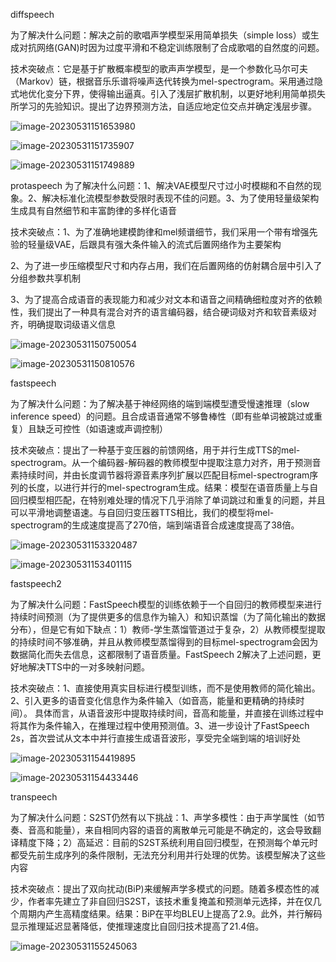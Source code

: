 diffspeech

为了解决什么问题：解决之前的歌唱声学模型采用简单损失（simple loss）或生成对抗网络(GAN)时因为过度平滑和不稳定训练限制了合成歌唱的自然度的问题。

技术突破点：它是基于扩散概率模型的歌声声学模型，是一个参数化马尔可夫（Markov）链，根据音乐乐谱将噪声迭代转换为mel-spectrogram。采用通过隐式地优化变分下界，使得输出逼真。引入了浅层扩散机制，以更好地利用简单损失所学习的先验知识。提出了边界预测方法，自适应地定位交点并确定浅层步骤。

![image-20230531151653980](C:\Users\lyjpc\AppData\Roaming\Typora\typora-user-images\image-20230531151653980.png)

![image-20230531151735907](C:\Users\lyjpc\AppData\Roaming\Typora\typora-user-images\image-20230531151735907.png)

![image-20230531151749889](C:\Users\lyjpc\AppData\Roaming\Typora\typora-user-images\image-20230531151749889.png)

protaspeech
为了解决什么问题：1、解决VAE模型尺寸过小时模糊和不自然的现象。2、解决标准化流模型参数受限时表现不佳的问题。3、为了使用轻量级架构生成具有自然细节和丰富韵律的多样化语音

技术突破点：1、为了准确地建模韵律和mel频谱细节，我们采用一个带有增强先验的轻量级VAE，后跟具有强大条件输入的流式后置网络作为主要架构

2、为了进一步压缩模型尺寸和内存占用，我们在后置网络的仿射耦合层中引入了分组参数共享机制

3、为了提高合成语音的表现能力和减少对文本和语音之间精确细粒度对齐的依赖性，我们提出了一种具有混合对齐的语言编码器，结合硬词级对齐和软音素级对齐，明确提取词级语义信息

![image-20230531150750054](C:\Users\lyjpc\AppData\Roaming\Typora\typora-user-images\image-20230531150750054.png)

![image-20230531150810576](C:\Users\lyjpc\AppData\Roaming\Typora\typora-user-images\image-20230531150810576.png)

fastspeech

为了解决什么问题：为了解决基于神经网络的端到端模型遭受慢速推理（slow inference speed）的问题。且合成语音通常不够鲁棒性（即有些单词被跳过或重复）且缺乏可控性（如语速或声调控制）

技术突破点：提出了一种基于变压器的前馈网络，用于并行生成TTS的mel-spectrogram。从一个编码器-解码器的教师模型中提取注意力对齐，用于预测音素持续时间，并由长度调节器将源音素序列扩展以匹配目标mel-spectrogram序列的长度，以进行并行的mel-spectrogram生成。结果：模型在语音质量上与自回归模型相匹配，在特别难处理的情况下几乎消除了单词跳过和重复的问题，并且可以平滑地调整语速。与自回归变压器TTS相比，我们的模型将mel-spectrogram的生成速度提高了270倍，端到端语音合成速度提高了38倍。

![image-20230531153320487](C:\Users\lyjpc\AppData\Roaming\Typora\typora-user-images\image-20230531153320487.png)

![image-20230531153401115](C:\Users\lyjpc\AppData\Roaming\Typora\typora-user-images\image-20230531153401115.png)

fastspeech2

为了解决什么问题：FastSpeech模型的训练依赖于一个自回归的教师模型来进行持续时间预测（为了提供更多的信息作为输入）和知识蒸馏（为了简化输出的数据分布），但是它有如下缺点：1）教师-学生蒸馏管道过于复杂，2）从教师模型提取的持续时间不够准确，并且从教师模型蒸馏得到的目标mel-spectrogram会因为数据简化而失去信息，这都限制了语音质量。FastSpeech 2解决了上述问题，更好地解决TTS中的一对多映射问题。

技术突破点：1、直接使用真实目标进行模型训练，而不是使用教师的简化输出。2、引入更多的语音变化信息作为条件输入（如音高，能量和更精确的持续时间）。        具体而言，从语音波形中提取持续时间，音高和能量，并直接在训练过程中将其作为条件输入，在推理过程中使用预测值。3、进一步设计了FastSpeech 2s，首次尝试从文本中并行直接生成语音波形，享受完全端到端的培训好处

![image-20230531154419895](C:\Users\lyjpc\AppData\Roaming\Typora\typora-user-images\image-20230531154419895.png)

![image-20230531154433446](C:\Users\lyjpc\AppData\Roaming\Typora\typora-user-images\image-20230531154433446.png)

transpeech

为了解决什么问题：S2ST仍然有以下挑战：1、声学多模性：由于声学属性（如节奏、音高和能量），来自相同内容的语音的离散单元可能是不确定的，这会导致翻译精度下降；2）高延迟：目前的S2ST系统利用自回归模型，在预测每个单元时都受先前生成序列的条件限制，无法充分利用并行处理的优势。该模型解决了这些内容

技术突破点：提出了双向扰动(BiP)来缓解声学多模式的问题。随着多模态性的减少，作者率先建立了非自回归S2ST，该技术重复掩盖和预测单元选择，并在仅几个周期内产生高精度结果。结果：BiP在平均BLEU上提高了2.9。此外，并行解码显示推理延迟显著降低，使推理速度比自回归技术提高了21.4倍。

![image-20230531155245063](C:\Users\lyjpc\AppData\Roaming\Typora\typora-user-images\image-20230531155245063.png)